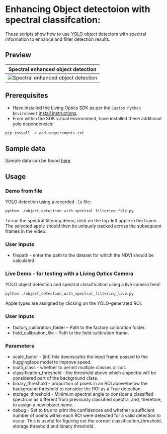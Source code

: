 # Enhancing Object detectoion with spectral classifcation:

These scripts show how to use [YOLO](https://github.com/ultralytics/ultralytics) object detectors with spectral information to enhance and filter detection results.

## Preview

Spectral enhanced object detection |
:------------: |
![Spectral enhanced object detection](./media/plastic-apple-id.gif)  |

## Prerequisites

- Have installed the Living Optics SDK as per the `Custom Python Environment` [install instructions](https://cloud.livingoptics.com/shared-resources?file=docs/ebooks/install-sdk.pdf).
- From within the SDK virtual environment, have installed these additional yolo dependencies:

```bash
pip install -r eod-requirements.txt
```

## Sample data

Sample data can be found
[here](https://cloud.livingoptics.com/shared-resources?file=data/samples_v2/enhanced-object-detection.zip)

## Usage

### Demo from file

YOLO detection using a recorded `.lo` file:

```bash
python ./object_detection_with_spectral_filtering_file.py
```

To run the spectral filtering demo, click on the top-left apple in the frame. The selected apple should then be uniquely tracked across the subsequent frames in the video.

### User Inputs

- filepath - enter the path to the dataset for which the NDVI should be calculated

### Live Demo - for testing with a Living Optics Camera

YOLO object detection and spectral classification using a live camera feed:

```bash
python ./object_detection_with_spectral_filtering_live.py
```

Apple types are assigned by clicking on the YOLO-generated ROI.

### User Inputs

- factory_calibration_folder – Path to the factory calibration folder.
- field_calibration_file – Path to the field calibration frame.

### Parameters

- scale_factor - (int) this downscales the input frame passed to the huggingface model to improve speed.
- multi_class - whether to permit multiple classes or not.
- classification_threshold - the threshold above which a spectra will be considered part of the background class.
- binary_threshold - proportion of pixels in an ROI above/below the background threshold to consider the ROI as a True detection.
- storage_threshold - Minimum spectral angle to consider a classified spectrum as different from previously classified spectra, and, therefore, to assign a new object name.
- debug - Set to true to print the confidences and whether a sufficient number of points within each ROI were detected for a valid detection to occur. This is useful for figuring out the correct classification_threshold, storage threshold and binary threshold.